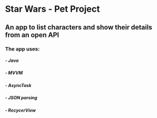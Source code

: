 # Star Wars - Pet Project
## An app to list characters and show their details from an open API
### The app uses:
##### - Java
##### - MVVM
##### - AsyncTask
##### - JSON parsing
##### - RecycerView
